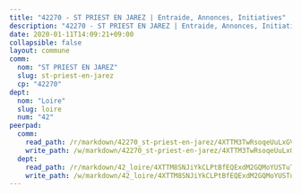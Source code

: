 ```yaml
---
title: "42270 - ST PRIEST EN JAREZ | Entraide, Annonces, Initiatives"
description: "42270 - ST PRIEST EN JAREZ | Entraide, Annonces, Initiatives"
date: 2020-01-11T14:09:21+09:00
collapsible: false
layout: commune
comm:
  nom: "ST PRIEST EN JAREZ"
  slug: st-priest-en-jarez
  cp: "42270"
dept:
  nom: "Loire"
  slug: loire
  num: "42"
peerpad:
  comm:
    read_path: /r/markdown/42270_st-priest-en-jarez/4XTTM3TwRsoqeUuLxGV77YwAFcgkCTbB6gfRv2Kw4CVPyomEg
    write_path: /w/markdown/42270_st-priest-en-jarez/4XTTM3TwRsoqeUuLxGV77YwAFcgkCTbB6gfRv2Kw4CVPyomEg-K3TgUKy4oJM8FgkJ8qnYA999QfwRZocpzbQLVtieVv1CzRzsUdogQLsoJ9N88fyf5hHPYa8ZG8MNw81nDdGBwZfgM4finr4r7AsjxJ65RpmLntek5c9zbDAa89Fg4CQEFAu7uMPn
  dept:
    read_path: /r/markdown/42_loire/4XTTM8SNJiYkCLPtBfEQExdM2GQMoYUSTuTytLrQfQVaaYJeW
    write_path: /w/markdown/42_loire/4XTTM8SNJiYkCLPtBfEQExdM2GQMoYUSTuTytLrQfQVaaYJeW-K3TgUi5YJecchkttgL3M6Pu99u8hH2akRrHDb4XXZXATCvGiyzrNbe23fQbzNYiKWDR2re6vQN4Gxv5BQ2dayjGg1AqxtpHRtgi6cm74UeqjVtXM2ZJFa6mvBKTRc4s3X6tJYycN
---
```


